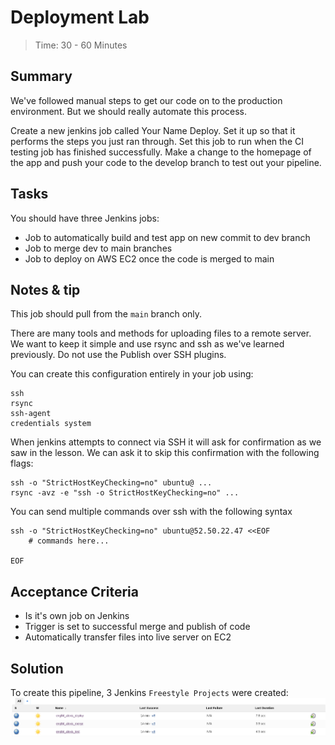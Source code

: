 # Deployment Lab
> Time: 30 - 60 Minutes

## Summary
We've followed manual steps to get our code on to the production environment. But we should really automate this process.

Create a new jenkins job called Your Name Deploy. Set it up so that it performs the steps you just ran through.
Set this job to run when the CI testing job has finished successfully.
Make a change to the homepage of the app and push your code to the develop branch to test out your pipeline.

## Tasks
You should have three Jenkins jobs:
- Job to automatically build and test app on new commit to dev branch
- Job to merge dev to main branches
- Job to deploy on AWS EC2 once the code is merged to main

## Notes & tip
This job should pull from the `main` branch only.

There are many tools and methods for uploading files to a remote server. We want to keep it simple and use rsync and ssh as we've learned previously. Do not use the Publish over SSH plugins.

You can create this configuration entirely in your job using:
```
ssh
rsync
ssh-agent
credentials system
```

When jenkins attempts to connect via SSH it will ask for confirmation as we saw in the lesson. 
We can ask it to skip this confirmation with the following flags:
```
ssh -o "StrictHostKeyChecking=no" ubuntu@ ...
rsync -avz -e "ssh -o StrictHostKeyChecking=no" ...
```
You can send multiple commands over ssh with the following syntax

```
ssh -o "StrictHostKeyChecking=no" ubuntu@52.50.22.47 <<EOF
    # commands here...

EOF

```

## Acceptance Criteria
- Is it's own job on Jenkins
- Trigger is set to successful merge and publish of code
- Automatically transfer files into live server on EC2

## Solution
To create this pipeline, 3 Jenkins `Freestyle Projects` were created:
![jenkins jobs](media/jenkins_jobs.png)


